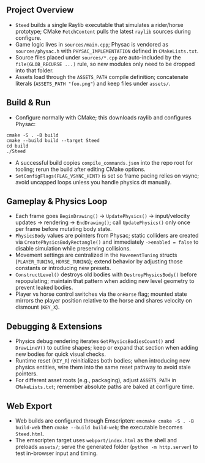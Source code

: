 ## Project Overview
- `Steed` builds a single Raylib executable that simulates a rider/horse prototype; CMake `FetchContent` pulls the latest `raylib` sources during configure.
- Game logic lives in `sources/main.cpp`; Physac is vendored as `sources/physac.h` with `PHYSAC_IMPLEMENTATION` defined in `CMakeLists.txt`.
- Source files placed under `sources/*.cpp` are auto-included by the `file(GLOB_RECURSE ...)` rule, so new modules only need to be dropped into that folder.
- Assets load through the `ASSETS_PATH` compile definition; concatenate literals (`ASSETS_PATH "foo.png"`) and keep files under `assets/`.

## Build & Run
- Configure normally with CMake; this downloads raylib and configures Physac:

```fish
cmake -S . -B build
cmake --build build --target Steed
cd build
./Steed
```
- A successful build copies `compile_commands.json` into the repo root for tooling; rerun the build after editing CMake options.
- `SetConfigFlags(FLAG_VSYNC_HINT)` is set so frame pacing relies on vsync; avoid uncapped loops unless you handle physics dt manually.

## Gameplay & Physics Loop
- Each frame goes `BeginDrawing()` → `UpdatePhysics()` → input/velocity updates → rendering → `EndDrawing()`; call `UpdatePhysics()` only once per frame before mutating body state.
- `PhysicsBody` values are pointers from Physac; static colliders are created via `CreatePhysicsBodyRectangle()` and immediately `->enabled = false` to disable simulation while preserving collisions.
- Movement settings are centralized in the `MovementTuning` structs (`PLAYER_TUNING`, `HORSE_TUNING`); extend behavior by adjusting those constants or introducing new presets.
- `ConstructLevel()` destroys old bodies with `DestroyPhysicsBody()` before repopulating; maintain that pattern when adding new level geometry to prevent leaked bodies.
- Player vs horse control switches via the `onHorse` flag; mounted state mirrors the player position relative to the horse and shares velocity on dismount (`KEY_X`).

## Debugging & Extensions
- Physics debug rendering iterates `GetPhysicsBodiesCount()` and `DrawLineV()` to outline shapes; keep or expand that section when adding new bodies for quick visual checks.
- Runtime reset (`KEY_R`) reinitializes both bodies; when introducing new physics entities, wire them into the same reset pathway to avoid stale pointers.
- For different asset roots (e.g., packaging), adjust `ASSETS_PATH` in `CMakeLists.txt`; remember absolute paths are baked at configure time.

## Web Export
- Web builds are configured through Emscripten: `emcmake cmake -S . -B build-web` then `cmake --build build-web`; the executable becomes `Steed.html`.
- The emscripten target uses `webport/index.html` as the shell and preloads `assets/`; serve the generated folder (`python -m http.server`) to test in-browser input and timing.
